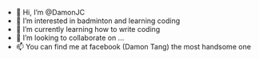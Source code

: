 - 👋 Hi, I’m @DamonJC
- 👀 I’m interested in badminton and learning coding
- 🌱 I’m currently learning how to write coding
- 💞️ I’m looking to collaborate on ...
- 📫 You can find me at facebook (Damon Tang) the most handsome one

<!---
DamonJC/DamonJC is a ✨ special ✨ repository because its `README.md` (this file) appears on your GitHub profile.
You can click the Preview link to take a look at your changes.
--->
